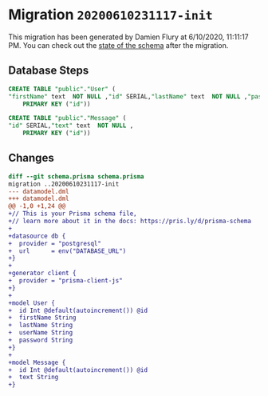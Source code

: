 # Migration `20200610231117-init`

This migration has been generated by Damien Flury at 6/10/2020, 11:11:17 PM.
You can check out the [state of the schema](./schema.prisma) after the migration.

## Database Steps

```sql
CREATE TABLE "public"."User" (
"firstName" text  NOT NULL ,"id" SERIAL,"lastName" text  NOT NULL ,"password" text  NOT NULL ,"userName" text  NOT NULL ,
    PRIMARY KEY ("id"))

CREATE TABLE "public"."Message" (
"id" SERIAL,"text" text  NOT NULL ,
    PRIMARY KEY ("id"))
```

## Changes

```diff
diff --git schema.prisma schema.prisma
migration ..20200610231117-init
--- datamodel.dml
+++ datamodel.dml
@@ -1,0 +1,24 @@
+// This is your Prisma schema file,
+// learn more about it in the docs: https://pris.ly/d/prisma-schema
+
+datasource db {
+  provider = "postgresql"
+  url      = env("DATABASE_URL")
+}
+
+generator client {
+  provider = "prisma-client-js"
+}
+
+model User {
+  id Int @default(autoincrement()) @id
+  firstName String
+  lastName String
+  userName String
+  password String
+}
+
+model Message {
+  id Int @default(autoincrement()) @id
+  text String
+}
```


